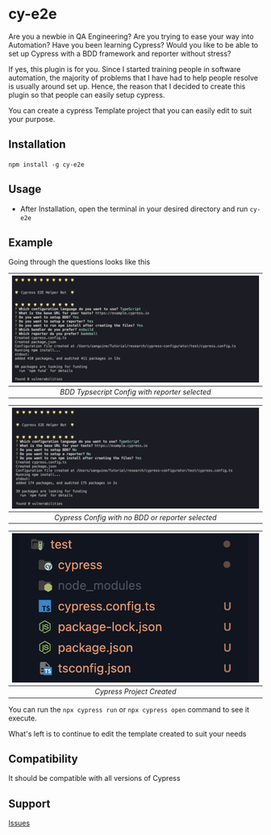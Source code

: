 # cy-e2e

Are you a newbie in QA Engineering? Are you trying to ease your way into Automation? Have you been learning Cypress? Would you like to be able to set up Cypress with a BDD framework and reporter without stress?

If yes, this plugin is for you. Since I started training people in software automation, the majority of problems that I have had to help people resolve is usually around set up. Hence, the reason that I decided to create this plugin so that people can easily setup cypress.

You can create a cypress Template project that you can easily edit to suit your purpose.

## Installation
`npm install -g cy-e2e`

## Usage
 - After Installation, open the terminal in your desired directory and run `cy-e2e`

 ## Example

 Going through the questions looks like this


| ![BDD](shots/cy-e2e-09.jpg)   |
|:--:| 
| *BDD Typsecript Config with reporter selected* |

| ![TDD](shots/cy-e2e-10.jpg) |
|:--:| 
| *Cypress Config with no BDD or reporter selected* |

| ![Project-Structure](shots/cy-e2e-11.jpg) |
|:--:| 
| *Cypress Project Created* |

 You can run the `npx cypress run` or `npx cypress open` command to see it execute.

 What's left is to continue to edit the template created to suit your needs


## Compatibility

It should be compatible with all versions of Cypress

## Support

[Issues](https://github.com/bhadmus/cy-config/issues)

